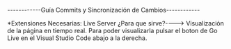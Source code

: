 ------------Guía Commits y Sincronización de Cambios------------


 *Extensiones Necesarias: Live Server 
 ¿Para que sirve?----> Visualización de la página en tiempo real. Para poder visualizarla pulsar el boton de Go Live en el Visual Studio Code  abajo a la derecha.
